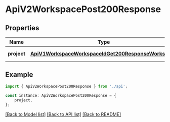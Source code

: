 # ApiV2WorkspacePost200Response


## Properties

Name | Type | Description | Notes
------------ | ------------- | ------------- | -------------
**project** | [**ApiV1WorkspaceWorkspaceIdGet200ResponseWorkspace**](ApiV1WorkspaceWorkspaceIdGet200ResponseWorkspace.md) |  | [default to undefined]

## Example

```typescript
import { ApiV2WorkspacePost200Response } from './api';

const instance: ApiV2WorkspacePost200Response = {
    project,
};
```

[[Back to Model list]](../README.md#documentation-for-models) [[Back to API list]](../README.md#documentation-for-api-endpoints) [[Back to README]](../README.md)
